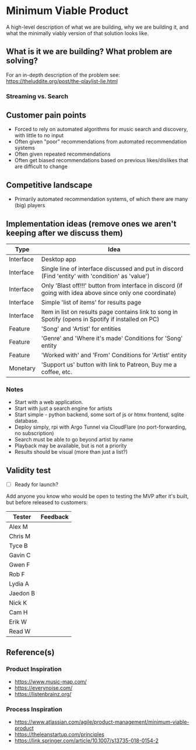 # Minimum Viable Product
A high-level description of what we are building, why we are building it, and what the minimally viably version of that solution looks like.

## What is it we are building? What problem are solving?

For an in-depth description of the problem see: https://theluddite.org/post/the-playlist-lie.html

### Streaming vs. Search



## Customer pain points
* Forced to rely on automated algorithms for music search and discovery, with little to no input
* Often given "poor" recommendations from automated recommendation systems
* Often given repeated recommendations
* Often get biased recommendations based on previous likes/dislikes that are difficult to change

## Competitive landscape
* Primarily automated recommendation systems, of which there are many (big) players

## Implementation ideas (remove ones we aren't keeping after we discuss them)
| Type      | Idea        |
| --------- | ----------- |
| Interface | Desktop app | 
| Interface | Single line of interface discussed and put in discord (Find 'entity' with 'condition' as 'value') |
| Interface | Only 'Blast off!!!' button from interface in discord (if going with idea above since only one coordinate) |
| Interface | Simple 'list of items' for results page |
| Interface | Item in list on results page contains link to song in Spotify (opens in Spotify if installed on PC) |
| Feature   | 'Song' and 'Artist' for entities |
| Feature   | 'Genre' and 'Where it's made' Conditions for 'Song' entity |
| Feature   | 'Worked with' and 'From' Conditions for 'Artist' entity |
| Monetary  | 'Support us' button with link to Patreon, Buy me a coffee, etc. |

### Notes
- Start with a web application.
- Start with just a search engine for artists
- Start simple - python backend, some sort of js or htmx frontend, sqlite database.
- Deploy simply, rpi with Argo Tunnel via CloudFlare (no port-forwarding, no subscription)
- Search must be able to go beyond artist by name
- Playback may be available, but is not a priority
- Results should be visual (more than just a list?)

## Validity test 
- [ ] Ready for launch?

Add anyone you know who would be open to testing the MVP after it's built, but before released to customers:

| Tester       | Feedback                           | 
| ------------ | ---------------------------------- |
| Alex M       |
| Chris M      |
| Tyce B       |
| Gavin C      |
| Gwen F       |
| Rob F        |
| Lydia A      |
| Jaedon B     |
| Nick K       |
| Cam H        |
| Erik W       |
| Read W       |

  
## Reference(s)
### Product Inspiration
* https://www.music-map.com/
* https://everynoise.com/
* https://listenbrainz.org/
### Process Inspiration
* https://www.atlassian.com/agile/product-management/minimum-viable-product
* https://theleanstartup.com/principles
* https://link.springer.com/article/10.1007/s13735-018-0154-2
